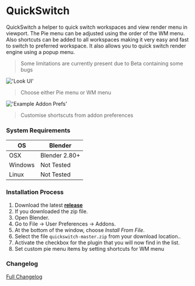 # QuickSwitch

QuickSwitch a helper to quick switch workspaces and view render menu in viewport. The Pie menu can be adjusted using the order of the WM menu. Also shortcuts can be added to all workspaces making it very easy and fast to switch to preferred workspace. It also allows you to quick switch render engine using a popup menu.

> Some limitations are currently present due to Beta containing some bugs

!['Look UI'](https://raw.githubusercontent.com/wiki/schroef/quickswitch/images/quickswitch_v010.jpg?v28-08-2019)

> Choose either Pie menu or WM menu

!['Example Addon Prefs'](https://raw.githubusercontent.com/wiki/schroef/quickswitch/images/addon-preferences_v010.jpg)

> Customise shortscuts from addon preferences


### System Requirements

| **OS** | **Blender** |
| ------------- | ------------- |
| OSX | Blender 2.80+ |
| Windows | Not Tested |
| Linux | Not Tested |


### Installation Process

1. Download the latest <b>[release](https://github.com/schroef/quickswitch/releases/)</b>
2. If you downloaded the zip file.
3. Open Blender.
4. Go to File -> User Preferences -> Addons.
5. At the bottom of the window, choose *Install From File*.
6. Select the file `quickswitch-master.zip` from your download location..
7. Activate the checkbox for the plugin that you will now find in the list.
8. Set custom pie menu items by setting shortcuts for WM menu


### Changelog
[Full Changelog](CHANGELOG.md)





<!--
- Fill in data
 -
 -
-->

